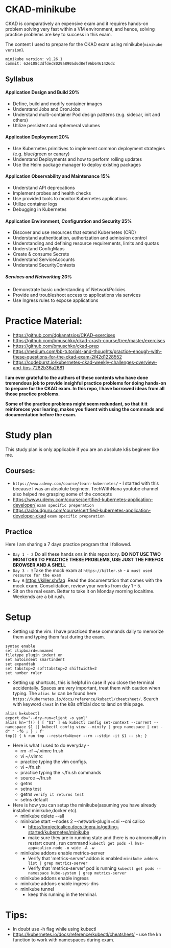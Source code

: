 # CKAD-minikube
CKAD is comparatively an expensive exam and it requires hands-on problem solving very fast within a VM environment, and hence, solving practice problems are key to success in this exam. 

The content I used to prepare for the CKAD exam using minikube(`minikube version`).
```
minikube version: v1.26.1
commit: 62e108c3dfdec8029a890ad6d8ef96b6461426dc
```

## Syllabus
#### Application Design and Build 20%

- Define, build and modify container images
- Understand Jobs and CronJobs
- Understand multi-container Pod design patterns (e.g. sidecar, init and others)
- Utilize persistent and ephemeral volumes

#### Application Deployment 20%
- Use Kubernetes primitives to implement common deployment strategies (e.g. blue/green or canary)
- Understand Deployments and how to perform rolling updates
- Use the Helm package manager to deploy existing packages 

#### Application Observability and Maintenance 15%
- Understand API deprecations
- Implement probes and health checks
- Use provided tools to monitor Kubernetes applications
- Utilize container logs
- Debugging in Kubernetes

#### Application Environment, Configuration and Security 25%
- Discover and use resources that extend Kubernetes (CRD)
- Understand authentication, authorization and admission control
- Understanding and defining resource requirements, limits and quotas
- Understand ConfigMaps
- Create & consume Secrets
- Understand ServiceAccounts
- Understand SecurityContexts

##### Services and Networking 20%
- Demonstrate basic understanding of NetworkPolicies
- Provide and troubleshoot access to applications via services
- Use Ingress rules to expose applications


# Practice Material:
- https://github.com/dgkanatsios/CKAD-exercises
- https://github.com/bmuschko/ckad-crash-course/tree/master/exercises
- https://github.com/bmuschko/ckad-prep
- https://medium.com/bb-tutorials-and-thoughts/practice-enough-with-these-questions-for-the-ckad-exam-2f42d1228552
- https://codeburst.io/kubernetes-ckad-weekly-challenges-overview-and-tips-7282b36a2681

**I am ever grateful to the authors of these contents who have done tremendous job to provide insighful practice problems for doing hands-on to prepare for the CKAD exam. In this repo, I have borrowed ideas from all those practice problems.**

**Some of the practice problems might seem redundant, so that it it reinforeces your learing, makes you fluent with using the commnads and documentation before the exam.**

# Study plan
This study plan is only applicable if you are an absolute k8s begineer like me.
## Courses:
- `https://www.udemy.com/course/learn-kubernetes/` - I started with this because I was an absolute begineer. TechWithNana youtube channel also helped me grasping some of the concepts
- https://www.udemy.com/course/certified-kubernetes-application-developer/ `exam specific preperation`
- https://acloudguru.com/course/certified-kubernetes-application-developer-ckad `exam specific preparation`

## Practice
Here I am sharing a 7 days practice program that I followed.
- `Day 1 - 2` Do all these hands ons in this repository. **DO NOT USE TWO MONITORS TO PRACTICE THESE PROBLEMS, USE JUST THE FIREFOX BROWSER AND A SHELL**
-  `Day 3 - 5`Take the mock exam at `https://killer.sh` - `A must used resource for the exam`
- `Day 6` https://killer.sh/faq .Read the documentation that comes with the mock exam. Consolidation, review your works from day 1 - 5.
- Sit on the real exam. Better to take it on Monday morning localtime. Weekends are a bit rush. 

# Setup
- Setting up the vim. I have practiced these commands daily to memorize them and typing them fast during the exam.
```
syntax enable
set clipboard=unnamed
filetype plugin indent on
set autoindent smartindent
set expandtab
set tabstop=2 softtabstop=2 shiftwidth=2
set number ruler
```
- Setting up shortcuts, this is helpful in case if you close the terminal accidentally. Spaces are very important, treat them with caution when typing. The `alias kn` can be found here `https://kubernetes.io/docs/reference/kubectl/cheatsheet/`. Search with keyword `cheat` in the k8s official doc to land on this page.
```
alias k=kubectl
export do="--dry-run=client -o yaml"
alias kn='f() { [ "$1" ] && kubectl config set-context --current --namespace $1 || kubectl config view --minify | grep namespace | cut -d" " -f6 ; } ; f'
tmp() { k run tmp --restart=Never --rm --stdin -it $1 -- sh; }
```
- Here is what I used to do everyday -  
    - rm -rf ~/.vimrc fn.sh
    - vi ~/.vimrc
    - practice typing the vim configs.
    - vi ~/fn.sh
    - practice typing the ~/fn.sh commands
    - source ~/fn.sh
    - getns
    - setns test
    - getns `verify it returns test`
    - setns default
- Here is how you can setup the minikube(assuming you have already installed minikube,docker etc). 
    - minikube delete --all
    - minikube start --nodes 2 --network-plugin=cni --cni calico
        - https://projectcalico.docs.tigera.io/getting-started/kubernetes/minikube
        - make sure they are in running state and there is no abnormality in restart count , run command `kubectl get pods -l k8s-app=calico-node -o wide -A -w`
    - minikube addons enable metrics-server
        - Verify that 'metrics-server' addon is enabled `minikube addons list | grep metrics-server`
        -  Verify that 'metrics-server' pod is running `kubectl get pods --namespace kube-system | grep metrics-server `
    - minikube addons enable ingress
    - minikube addons enable ingress-dns
    - minikube tunnel 
        - keep this running in the terminal.

# Tips:
- In doubt use -h flag while using kubectl
- https://kubernetes.io/docs/reference/kubectl/cheatsheet/ - use the kn function to work with namespaces during exam.